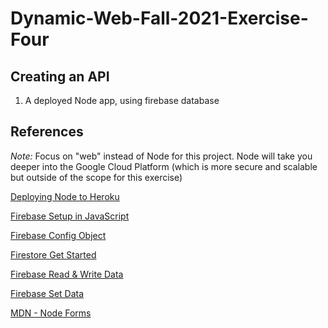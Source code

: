 # Dynamic-Web-Fall-2021-Exercise-Four

## Creating an API

1. A deployed Node app, using firebase database
 

## References

_Note:_ Focus on "web" instead of Node for this project. Node will take you deeper into the Google Cloud Platform (which is more secure and scalable but outside of the scope for this exercise)

[Deploying Node to Heroku](https://devcenter.heroku.com/articles/deploying-nodejs)

[Firebase Setup in JavaScript](https://firebase.google.com/docs/web/setup?authuser=0)

[Firebase Config Object](https://firebase.google.com/docs/web/setup?authuser=0#config-object)

[Firestore Get Started](https://firebase.google.com/docs/firestore/quickstart)

[Firebase Read & Write Data](https://firebase.google.com/docs/firestore/query-data/get-data)

[Firebase Set Data](https://firebase.google.com/docs/firestore/manage-data/add-data)

[MDN - Node Forms](https://developer.mozilla.org/en-US/docs/Learn/Server-side/Express_Nodejs/forms)

 
